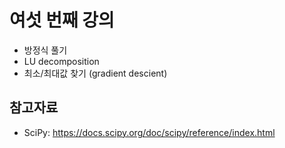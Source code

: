# 여섯 번째 강의 

* 방정식 풀기
* LU decomposition
* 최소/최대값 찾기 (gradient descient)

## 참고자료
* SciPy: https://docs.scipy.org/doc/scipy/reference/index.html
